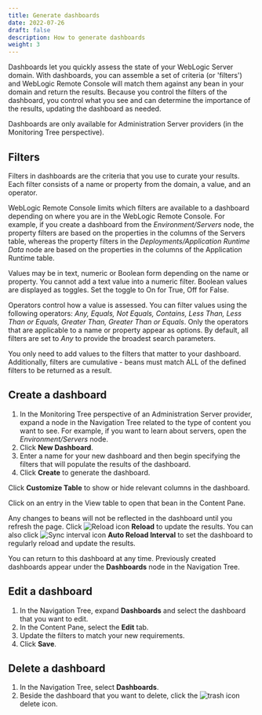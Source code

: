 ```yaml
---
title: Generate dashboards
date: 2022-07-26
draft: false
description: How to generate dashboards
weight: 3
---
```


Dashboards let you quickly assess the state of your WebLogic Server domain. With dashboards, you can assemble a set of criteria (or 'filters') and WebLogic Remote Console will match them against any bean in your domain and return the results. Because you control the filters of the dashboard, you control what you see and can determine the importance of the results, updating the dashboard as needed. 

Dashboards are only available for Administration Server providers (in the Monitoring Tree perspective).

## Filters

Filters in dashboards are the criteria that you use to curate your results. Each filter consists of a name or property from the domain, a value, and an operator.

WebLogic Remote Console limits which filters are available to a dashboard depending on where you are in the WebLogic Remote Console. For example, if you create a dashboard from the *Environment/Servers* node, the property filters are based on the properties in the columns of the Servers table, whereas the property filters in the *Deployments/Application Runtime Data* node are based on the properties in the columns of the Application Runtime table.

Values may be in text, numeric or Boolean form depending on the name or property. You cannot add a text value into a numeric filter. Boolean values are displayed as toggles. Set the toggle to On for True, Off for False.

Operators control how a value is assessed. You can filter values using the following operators: *Any, Equals, Not Equals, Contains, Less Than, Less Than or Equals, Greater Than, Greater Than or Equals*. Only the operators that are applicable to a name or property appear as options. By default, all filters are set to *Any* to provide the broadest search parameters.

You only need to add values to the filters that matter to your dashboard. Additionally, filters are cumulative - beans must match ALL of the defined filters to be returned as a result.


## Create a dashboard

1. In the Monitoring Tree perspective of an Administration Server provider, expand a node in the Navigation Tree related to the type of content you want to see. For example, if you want to learn about servers, open the *Environment/Servers* node.
1. Click **New Dashboard**.
1. Enter a name for your new dashboard and then begin specifying the filters that will populate the results of the dashboard.
1. Click **Create** to generate the dashboard.

Click **Customize Table** to show or hide relevant columns in the dashboard.

Click on an entry in the View table to open that bean in the Content Pane.

Any changes to beans will not be reflected in the dashboard until you refresh the page. Click ![Reload icon](/weblogic-remote-console/images/icons/sync-off-icon-blk_24x24.png) **Reload** to update the results. You can also click ![Sync interval icon](/weblogic-remote-console/images/icons/sync-interval-icon-blk_24x24.png) **Auto Reload Interval** to set the dashboard to regularly reload and update the results.

You can return to this dashboard at any time. Previously created dashboards appear under the **Dashboards** node in the Navigation Tree.

## Edit a dashboard

1. In the Navigation Tree, expand **Dashboards** and select the dashboard that you want to edit.
1. In the Content Pane, select the **Edit** tab.
1. Update the filters to match your new requirements.
1. Click **Save**.

## Delete a dashboard

1. In the Navigation Tree, select **Dashboards**.
1. Beside the dashboard that you want to delete, click the ![trash icon](/weblogic-remote-console/images/icons/data-providers-delete-icon-brn_24x24.png) delete icon.

